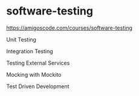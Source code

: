 # software-testing

https://amigoscode.com/courses/software-testing

Unit Testing

Integration Testing

Testing External Services

Mocking with Mockito

Test Driven Development
